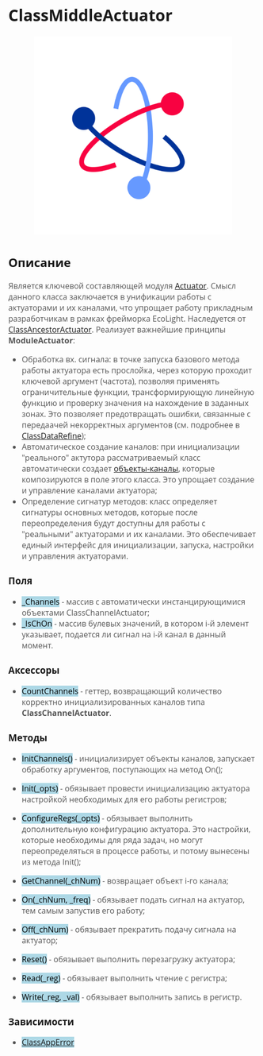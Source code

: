 <div style = "font-family: 'Open Sans', sans-serif; font-size: 16px">

# ClassMiddleActuator
<div style = "color: #555">
    <p align="center">
    <img src="./res/logo.png" width="400" title="hover text">
    </p>
</div>

## Описание
<div style = "color: #555">

Является ключевой составляющей модуля [Actuator](./README.md). Смысл данного класса заключается в унификации работы с актуаторами и их каналами, что упрощает работу прикладным разработчикам в рамках фрейморка EcoLight. Наследуется от [ClassAncestorActuator](./README_ANCESTOR.md).
Реализует важнейшие принципы **ModuleActuator**:
- Обработка вх. сигнала: в точке запуска базового метода работы актуатора есть прослойка, через которую проходит ключевой аргумент (частота), позволяя применять ограничительные функции, трансформирующую линейную функцию и проверку значения на нахождение в заданных зонах. Это позволяет предотвращать ошибки, связанные с передаачей некорректных аргументов (см. подробнее в [ClassDataRefine](./README_DATA_REFINE.md#обработка-значений-с-датчика));
- Автоматическое создание каналов: при инициализации "реального" актутора рассматриваемый класс автоматически создает [объекты-каналы](./README_CHANNEL.md), которые композируются в поле этого класса. Это упрощает создание и управление каналами актуатора;
- Определение сигнатур методов: класс определяет сигнатуры основных методов, которые после переопределения будут доступны для работы с "реальными" актуаторами и их каналами. Это обеспечивает единый интерфейс для инициализации, запуска, настройки и управления актуаторами.
</div>

### Поля
<div style = "color: #555">

- <mark style="background-color: lightblue">_Channels</mark> - массив с автоматически инстанцирующимися объектами ClassChannelActuator;
- <mark style="background-color: lightblue">_IsChOn</mark> - массив булевых значений, в котором i-й элемент указывает, подается ли сигнал на i-й канал в данный момент.
</div>

### Аксессоры
<div style = "color: #555">

- <mark style="background-color: lightblue">CountChannels</mark> - геттер, возвращающий количество корректно инициализированных каналов типа **ClassChannelActuator**.
</div>

### Методы
<div style = "color: #555">

- <mark style="background-color: lightblue">InitСhannels()</mark> - инициализирует объекты каналов, запускает обработку аргументов, поступающих на метод On();
- <mark style="background-color: lightblue">Init(_opts)</mark> - обязывает провести инициализацию актуатора настройкой необходимых для его работы регистров;
- <mark style="background-color: lightblue">ConfigureRegs(_opts)</mark> - обязывает выполнить дополнительную конфигурацию актуатора. Это настройки, которые необходимы для ряда задач, но могут переопределяться в процессе работы, и потому вынесены из метода Init();
- <mark style="background-color: lightblue">GetChannel(_chNum)</mark> - возвращает объект i-го канала;

- <mark style="background-color: lightblue">On(_chNum, _freq)</mark> - обязывает подать сигнал на актуатор, тем самым запустив его работу;
- <mark style="background-color: lightblue">Off(_chNum)</mark> - обязывает прекратить подачу сигнала на актуатор;
- <mark style="background-color: lightblue">Reset()</mark> - обязывает выполнить перезагрузку актуатора;
- <mark style="background-color: lightblue">Read(_reg)</mark> - обязывает выполнить чтение с регистра;
- <mark style="background-color: lightblue">Write(_reg, _val)</mark> - обязывает выполнить запись в регистр.
</div>

### Зависимости
<div style = "color: #555">

- <mark style="background-color: lightblue">[ClassAppError](https://github.com/Konkery/ModuleAppError/blob/main/README.md)</mark>
</div>

</div>